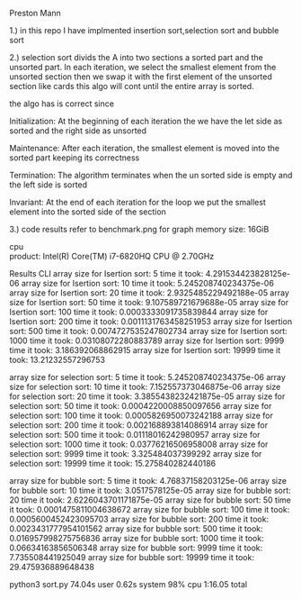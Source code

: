 Preston Mann

1.) 
in this repo I have implmented insertion sort,selection sort and bubble sort

2.)
selection sort divids the A into two sections a sorted part and the unsorted part. In each iteration, we select the smallest element from the unsorted section then we swap it with the first element of the unsorted section like cards this algo will cont until the entire array is sorted.

the algo has is correct since 

Initialization: At the beginning of each iteration the we have the let side as sorted and the right side as unsorted

Maintenance: After each iteration, the smallest element is moved into the sorted part keeping its correctness 
    
Termination: The algorithm terminates when the un sorted side is empty and the left side is sorted 

Invariant: At the end of each iteration for the loop we put the smallest element into the sorted side of the section 


3.) code results refer to benchmark.png for graph 
memory
    size: 16GiB


cpu    
    product: Intel(R) Core(TM) i7-6820HQ CPU @ 2.70GHz



Results CLI 
array size for Isertion sort:  5
time it took:  4.291534423828125e-06
array size for Isertion sort:  10
time it took:  5.245208740234375e-06
array size for Isertion sort:  20
time it took:  2.9325485229492188e-05
array size for Isertion sort:  50
time it took:  9.107589721679688e-05
array size for Isertion sort:  100
time it took:  0.0003333091735839844
array size for Isertion sort:  200
time it took:  0.0011131763458251953
array size for Isertion sort:  500
time it took:  0.0074727535247802734
array size for Isertion sort:  1000
time it took:  0.03108072280883789
array size for Isertion sort:  9999
time it took:  3.186392068862915
array size for Isertion sort:  19999
time it took:  13.21232557296753


array size for selection sort:  5
time it took:  5.245208740234375e-06
array size for selection sort:  10
time it took:  7.152557373046875e-06
array size for selection sort:  20
time it took:  3.3855438232421875e-05
array size for selection sort:  50
time it took:  0.0004220008850097656
array size for selection sort:  100
time it took:  0.0005826950073242188
array size for selection sort:  200
time it took:  0.002168893814086914
array size for selection sort:  500
time it took:  0.01118016242980957
array size for selection sort:  1000
time it took:  0.03776216506958008
array size for selection sort:  9999
time it took:  3.325484037399292
array size for selection sort:  19999
time it took:  15.275840282440186


array size for bubble sort:  5
time it took:  4.76837158203125e-06
array size for bubble sort:  10
time it took:  3.0517578125e-05
array size for bubble sort:  20
time it took:  2.6226043701171875e-05
array size for bubble sort:  50
time it took:  0.0001475811004638672
array size for bubble sort:  100
time it took:  0.0005600452423095703
array size for bubble sort:  200
time it took:  0.0023431777954101562
array size for bubble sort:  500
time it took:  0.016957998275756836
array size for bubble sort:  1000
time it took:  0.06634163856506348
array size for bubble sort:  9999
time it took:  7.735508441925049
array size for bubble sort:  19999
time it took:  29.475936889648438


python3 sort.py  74.04s user 0.62s system 98% cpu 1:16.05 total

